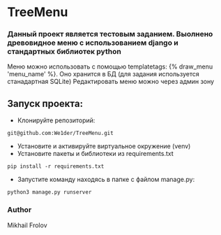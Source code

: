 # TreeMenu
### Данный проект является тестовым заданием. Выолнено древовидное меню с использованием django и стандартных библиотек python
Меню можно использовать с помощью templatetags: {% draw_menu 'menu_name' %}.
Оно хранится в БД (для задания используется станадартная SQLite)
Редактировать меню можно через админ зону

## Запуск проекта:
- Клонируйте репозиторий:
```
git@github.com:We1der/TreeMenu.git
```
- Установите и активируйте виртуальное окружение (venv)
- Установите пакеты и библиотеки из requirements.txt
```
pip install -r requirements.txt
``` 
- Запустите команду находясь в папке с файлом manage.py:
```
python3 manage.py runserver
```

### Author
Mikhail Frolov